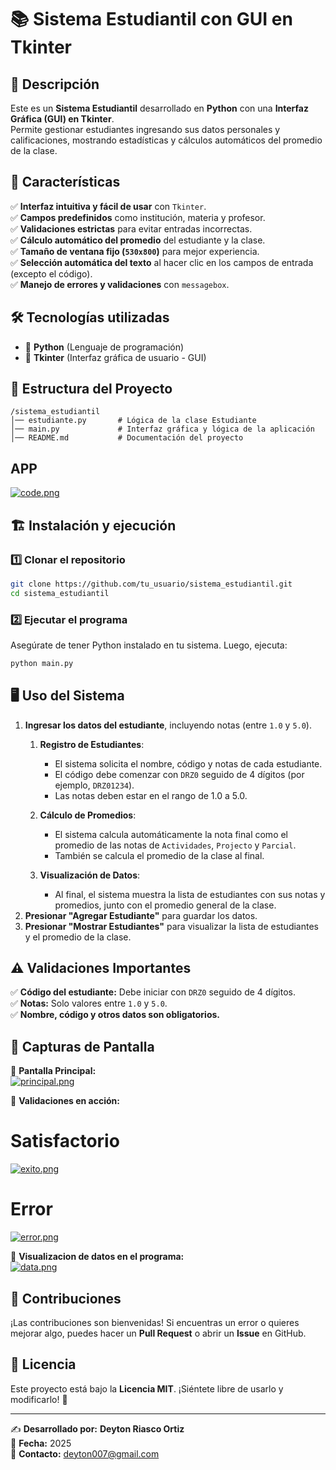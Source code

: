 # 📚 Sistema Estudiantil con GUI en Tkinter  

## 📝 Descripción  
Este es un **Sistema Estudiantil** desarrollado en **Python** con una **Interfaz Gráfica (GUI) en Tkinter**.  
Permite gestionar estudiantes ingresando sus datos personales y calificaciones, mostrando estadísticas y cálculos automáticos del promedio de la clase.  

## 🚀 **Características**  
✅ **Interfaz intuitiva y fácil de usar** con `Tkinter`.  
✅ **Campos predefinidos** como institución, materia y profesor.  
✅ **Validaciones estrictas** para evitar entradas incorrectas.  
✅ **Cálculo automático del promedio** del estudiante y la clase.  
✅ **Tamaño de ventana fijo (`530x800`)** para mejor experiencia.  
✅ **Selección automática del texto** al hacer clic en los campos de entrada (excepto el código).  
✅ **Manejo de errores y validaciones** con `messagebox`.  

## 🛠️ **Tecnologías utilizadas**  
- 🐍 **Python** (Lenguaje de programación)  
- 🎨 **Tkinter** (Interfaz gráfica de usuario - GUI)  

## 📂 **Estructura del Proyecto**  
```
/sistema_estudiantil  
│── estudiante.py       # Lógica de la clase Estudiante  
│── main.py             # Interfaz gráfica y lógica de la aplicación  
│── README.md           # Documentación del proyecto  
```

## APP
[![code.png](https://i.postimg.cc/L8Sh2CNp/code.png)](https://postimg.cc/0bt9CCTW)

## 🏗️ **Instalación y ejecución**  

### 1️⃣ Clonar el repositorio  
```bash
git clone https://github.com/tu_usuario/sistema_estudiantil.git
cd sistema_estudiantil
```

### 2️⃣ Ejecutar el programa  
Asegúrate de tener Python instalado en tu sistema. Luego, ejecuta:  
```bash
python main.py
```

## 🖥️ **Uso del Sistema**  
1. **Ingresar los datos del estudiante**, incluyendo notas (entre `1.0` y `5.0`).  
    1. **Registro de Estudiantes**:
       - El sistema solicita el nombre, código y notas de cada estudiante.
       - El código debe comenzar con `DRZ0` seguido de 4 dígitos (por ejemplo, `DRZ01234`).
       - Las notas deben estar en el rango de 1.0 a 5.0.

    2. **Cálculo de Promedios**:
       - El sistema calcula automáticamente la nota final como el promedio de las notas de `Actividades`, `Projecto` y `Parcial`.
       - También se calcula el promedio de la clase al final.

    3. **Visualización de Datos**:
       - Al final, el sistema muestra la lista de estudiantes con sus notas y promedios, junto con el promedio general de la clase.
2. **Presionar "Agregar Estudiante"** para guardar los datos.  
3. **Presionar "Mostrar Estudiantes"** para visualizar la lista de estudiantes y el promedio de la clase.  



## ⚠️ **Validaciones Importantes**  
✅ **Código del estudiante:** Debe iniciar con `DRZ0` seguido de 4 dígitos.  
✅ **Notas:** Solo valores entre `1.0` y `5.0`.  
✅ **Nombre, código y otros datos son obligatorios.**  

## 📸 **Capturas de Pantalla**  
🔹 **Pantalla Principal:**  
[![principal.png](https://i.postimg.cc/YqYhcKNR/principal.png)](https://postimg.cc/569xvrRQ)

🔹 **Validaciones en acción:**  
# Satisfactorio
[![exito.png](https://i.postimg.cc/mZcPwFt0/exito.png)](https://postimg.cc/hhB44v8r)
# Error
[![error.png](https://i.postimg.cc/mZ0t629h/error.png)](https://postimg.cc/8smp7GtV)

🔹 **Visualizacion de datos en el programa:**  
[![data.png](https://i.postimg.cc/23RRdtV8/data.png)](https://postimg.cc/jnXFtZHG)


## 🤝 **Contribuciones**  
¡Las contribuciones son bienvenidas! Si encuentras un error o quieres mejorar algo, puedes hacer un **Pull Request** o abrir un **Issue** en GitHub.  

## 📜 **Licencia**  
Este proyecto está bajo la **Licencia MIT**. ¡Siéntete libre de usarlo y modificarlo! 🎉  

---  

✍️ **Desarrollado por:** **Deyton Riasco Ortiz**  
📅 **Fecha:** 2025  
📧 **Contacto:** [deyton007@gmail.com](mailto:deyton007@gmail.com)